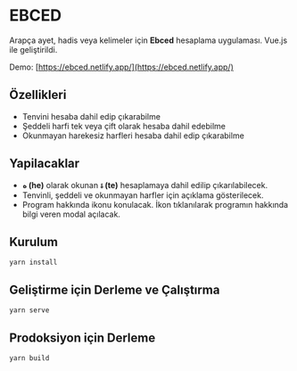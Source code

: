 # EBCED
Arapça ayet, hadis veya kelimeler için **Ebced** hesaplama uygulaması. Vue.js ile geliştirildi. 

Demo: [https://ebced.netlify.app/](https://ebced.netlify.app/)

## Özellikleri
- Tenvini hesaba dahil edip çıkarabilme
- Şeddeli harfi tek veya çift olarak hesaba dahil edebilme
- Okunmayan harekesiz harfleri hesaba dahil edip çıkarabilme

## Yapilacaklar
- **ه (he)** olarak okunan **ۃ (te)** hesaplamaya dahil edilip çıkarılabilecek.
- Tenvinli, şeddeli ve okunmayan harfler için açıklama gösterilecek.
- Program hakkında ikonu konulacak. İkon tıklanılarak programın hakkında bilgi veren modal açılacak.

## Kurulum
```
yarn install
```

## Geliştirme için Derleme ve Çalıştırma
```
yarn serve
```

## Prodoksiyon için Derleme
```
yarn build
```